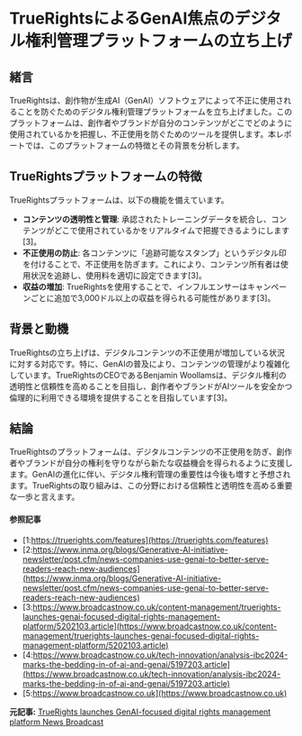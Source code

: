 # TrueRightsによるGenAI焦点のデジタル権利管理プラットフォームの立ち上げ

## 緒言

TrueRightsは、創作物が生成AI（GenAI）ソフトウェアによって不正に使用されることを防ぐためのデジタル権利管理プラットフォームを立ち上げました。このプラットフォームは、創作者やブランドが自分のコンテンツがどこでどのように使用されているかを把握し、不正使用を防ぐためのツールを提供します。本レポートでは、このプラットフォームの特徴とその背景を分析します。

## TrueRightsプラットフォームの特徴

TrueRightsプラットフォームは、以下の機能を備えています。

- **コンテンツの透明性と管理**: 承認されたトレーニングデータを統合し、コンテンツがどこで使用されているかをリアルタイムで把握できるようにします[3]。
- **不正使用の防止**: 各コンテンツに「追跡可能なスタンプ」というデジタル印を付けることで、不正使用を防ぎます。これにより、コンテンツ所有者は使用状況を追跡し、使用料を適切に設定できます[3]。
- **収益の増加**: TrueRightsを使用することで、インフルエンサーはキャンペーンごとに追加で3,000ドル以上の収益を得られる可能性があります[3]。

## 背景と動機

TrueRightsの立ち上げは、デジタルコンテンツの不正使用が増加している状況に対する対応です。特に、GenAIの普及により、コンテンツの管理がより複雑化しています。TrueRightsのCEOであるBenjamin Woollamsは、デジタル権利の透明性と信頼性を高めることを目指し、創作者やブランドがAIツールを安全かつ倫理的に利用できる環境を提供することを目指しています[3]。

## 結論

TrueRightsのプラットフォームは、デジタルコンテンツの不正使用を防ぎ、創作者やブランドが自分の権利を守りながら新たな収益機会を得られるように支援します。GenAIの進化に伴い、デジタル権利管理の重要性は今後も増すと予想されます。TrueRightsの取り組みは、この分野における信頼性と透明性を高める重要な一歩と言えます。

#### 参照記事
- [1:https://truerights.com/features](https://truerights.com/features)
- [2:https://www.inma.org/blogs/Generative-AI-initiative-newsletter/post.cfm/news-companies-use-genai-to-better-serve-readers-reach-new-audiences](https://www.inma.org/blogs/Generative-AI-initiative-newsletter/post.cfm/news-companies-use-genai-to-better-serve-readers-reach-new-audiences)
- [3:https://www.broadcastnow.co.uk/content-management/truerights-launches-genai-focused-digital-rights-management-platform/5202103.article](https://www.broadcastnow.co.uk/content-management/truerights-launches-genai-focused-digital-rights-management-platform/5202103.article)
- [4:https://www.broadcastnow.co.uk/tech-innovation/analysis-ibc2024-marks-the-bedding-in-of-ai-and-genai/5197203.article](https://www.broadcastnow.co.uk/tech-innovation/analysis-ibc2024-marks-the-bedding-in-of-ai-and-genai/5197203.article)
- [5:https://www.broadcastnow.co.uk](https://www.broadcastnow.co.uk)


**元記事:** [TrueRights launches GenAI-focused digital rights management platform News Broadcast](https://www.broadcastnow.co.uk/content-management/truerights-launches-genai-focused-digital-rights-management-platform/5202103.article)